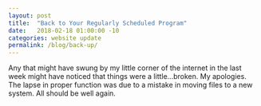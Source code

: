 ```yaml
---
layout: post
title:  "Back to Your Regularly Scheduled Program"
date:   2018-02-18 01:00:00 -10
categories: website update
permalink: /blog/back-up/
---
```


Any that might have swung by my little corner of the internet in the last week might have noticed that things were a little...broken. My apologies. The lapse in proper function was due to a mistake in moving files to a new system. All should be well again. 
